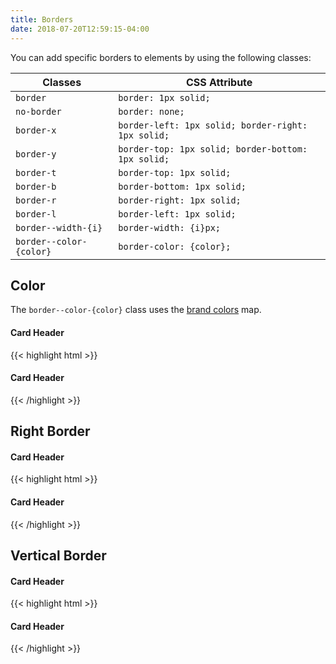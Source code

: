 ```yaml
---
title: Borders
date: 2018-07-20T12:59:15-04:00
---
```

You can add specific borders to elements by using the following classes:

| Classes                 | CSS Attribute                                      |
| ----------------------- | -------------------------------------------------- |
| `border`                | `border: 1px solid;`                               |
| `no-border`             | `border: none;`                                    |
| `border-x`              | `border-left: 1px solid; border-right: 1px solid;` |
| `border-y`              | `border-top: 1px solid; border-bottom: 1px solid;` |
| `border-t`              | `border-top: 1px solid;`                           |
| `border-b`              | `border-bottom: 1px solid;`                        |
| `border-r`              | `border-right: 1px solid;`                         |
| `border-l`              | `border-left: 1px solid;`                          |
| `border--width-{i}`     | `border-width: {i}px;`                             |
| `border--color-{color}` | `border-color: {color};`                           |


## Color

The `border--color-{color}` class uses the [brand colors](/section-color.html#kssref-color-brandcolors) map.

<div class="block-6">
  <div class="card">
    <h4 class="border border--color-navy pb-2 mb-2">Card Header</h4>
    <div class="card__content">
      <p class="skeleton" data-lines="7" data-animation="true"></p>
    </div>
  </div>
</div>
<div class="mt-4 mb-4">
{{< highlight html >}}
<div class="block-6">
  <div class="card">
    <h4 class="border-b border--color-navy pb-2 mb-2">Card Header</h4>
    <div class="card__content">
      <!-- Card content goes here! -->
    </div>
  </div>
</div>
{{< /highlight >}}
</div>


## Right Border

<div class="block-6">
  <div class="card">
    <h4 class="pb-2 mb-2">Card Header</h4>
    <div class="card__content block-container blocks px-3">
      <div class="block block-6 border-r border--color-med-blue">
        <p class="skeleton" data-lines="7" data-animation="true"></p>
      </div>
      <div class="block block-6">
        <p class="skeleton" data-lines="7" data-animation="true"></p>
      </div>
    </div>
  </div>
</div>
<div class="mt-4 mb-4">
{{< highlight html >}}
<div class="block-6">
  <div class="card">
    <h4 class="pb-2 mb-2">Card Header</h4>
    <div class="card__content block-container blocks px-3">
      <div class="block block-6 border-r border--color-med-blue">
        <!-- Card content goes here! -->
      </div>
      <div class="block block-6">
        <!-- Card content goes here! -->
      </div>
    </div>
  </div>
</div>
{{< /highlight >}}
</div>


## Vertical Border

<div class="block-6">
  <div class="card">
    <h4 class="border-y border--color-orange py-2 mb-2">Card Header</h4>
    <div class="card__content">
      <p class="skeleton" data-lines="7" data-animation="true"></p>
    </div>
  </div>
</div>
<div class="mt-4 mb-4">
{{< highlight html >}}
<div class="block-6">
  <div class="card">
    <h4 class="border-y border--color-orange py-2 mb-2">Card Header</h4>
    <div class="card__content">
      <!-- Card content goes here! -->
    </div>
  </div>
</div>

{{< /highlight >}}
</div>